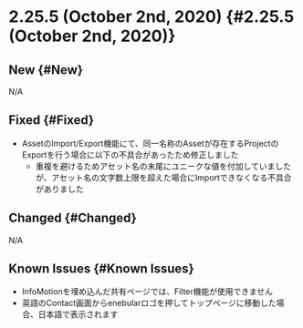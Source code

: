 # 2.25.5 (October 2nd, 2020) {#2.25.5 (October 2nd, 2020)}

## New {#New}

N/A

## Fixed {#Fixed}

- AssetのImport/Export機能にて、同一名称のAssetが存在するProjectのExportを行う場合に以下の不具合があったため修正しました
    - 重複を避けるためアセット名の末尾にユニークな値を付加していましたが、アセット名の文字数上限を超えた場合にImportできなくなる不具合がありました

## Changed {#Changed}

N/A

## Known Issues {#Known Issues}

- InfoMotionを埋め込んだ共有ページでは、Filter機能が使用できません
- 英語のContact画面からenebularロゴを押してトップページに移動した場合、日本語で表示されます